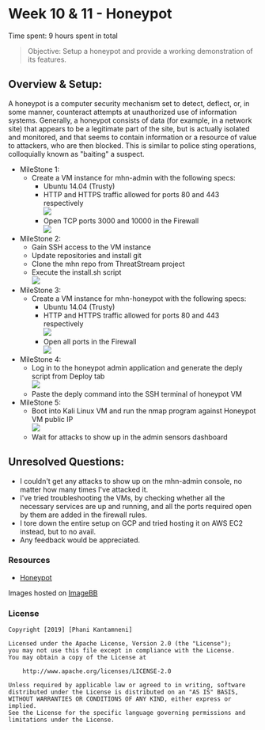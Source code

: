 # Week 10 & 11 - Honeypot

Time spent: 9 hours spent in total

> Objective: Setup a honeypot and provide a working demonstration of its features.

## Overview & Setup:

A honeypot is a computer security mechanism set to detect, deflect, or, in some manner, counteract attempts at unauthorized use of information systems. Generally, a honeypot consists of data (for example, in a network site) that appears to be a legitimate part of the site, but is actually isolated and monitored, and that seems to contain information or a resource of value to attackers, who are then blocked. This is similar to police sting operations, colloquially known as "baiting" a suspect.

- MileStone 1: 
	- Create a VM instance for mhn-admin with the following specs:
		- Ubuntu 14.04 (Trusty)
		- HTTP and HTTPS traffic allowed for ports 80 and 443 respectively  
		![](https://i.ibb.co/8NXV3cy/Screen-Shot-2019-05-22-at-3-42-53-PM.png)
		- Open TCP ports 3000 and 10000 in the Firewall  
		![](https://i.ibb.co/YjkXPpg/Screen-Shot-2019-05-22-at-3-45-20-PM.png)
- MileStone 2:
	- Gain SSH access to the VM instance
	- Update repositories and install git 
	- Clone the mhn repo from ThreatStream project
	- Execute the install.sh script  
	![](https://i.ibb.co/Y2xZQKT/Screen-Shot-2019-05-22-at-3-48-13-PM.png)
- MileStone 3:
	- Create a VM instance for mhn-honeypot with the following specs:
		- Ubuntu 14.04 (Trusty)
		- HTTP and HTTPS traffic allowed for ports 80 and 443 respectively  
		![](https://i.ibb.co/kM7Ngvs/Screen-Shot-2019-05-22-at-3-54-57-PM.png)
		- Open all ports in the Firewall  
		![](https://i.ibb.co/QHkgyCZ/Screen-Shot-2019-05-22-at-3-56-28-PM.png)
- MileStone 4:
	- Log in to the honeypot admin application and generate the deply script from Deploy tab  
	![](https://i.ibb.co/238Pdkq/Screen-Shot-2019-05-22-at-4-38-38-PM.png)
	- Paste the deply command into the SSH terminal of honeypot VM  
- MileStone 5:
	- Boot into Kali Linux VM and run the nmap program against Honeypot VM public IP  
	![](https://i.ibb.co/kKjG1Bx/Screen-Shot-2019-05-22-at-7-11-12-PM.png)
	- Wait for attacks to show up in the admin sensors dashboard

## Unresolved Questions:
- I couldn't get any attacks to show up on the mhn-admin console, no matter how many times I've attacked it.
- I've tried troubleshooting the VMs, by checking whether all the necessary services are up and running, and all the ports required open by them are added in the firewall rules.
- I tore down the entire setup on GCP and tried hosting it on AWS EC2 instead, but to no avail. 
- Any feedback would be appreciated.

### Resources
- [Honeypot](https://en.wikipedia.org/wiki/Honeypot_(computing))  

Images hosted on [ImageBB](https://imgbb.com)

### License

	Copyright [2019] [Phani Kantamneni]

    Licensed under the Apache License, Version 2.0 (the "License");
    you may not use this file except in compliance with the License.
    You may obtain a copy of the License at

        http://www.apache.org/licenses/LICENSE-2.0

    Unless required by applicable law or agreed to in writing, software
    distributed under the License is distributed on an "AS IS" BASIS,
    WITHOUT WARRANTIES OR CONDITIONS OF ANY KIND, either express or implied.
    See the License for the specific language governing permissions and
    limitations under the License.
